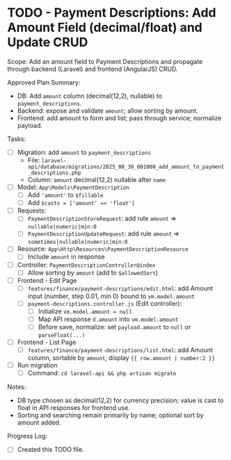 # TODO - Payment Descriptions: Add Amount Field (decimal/float) and Update CRUD

Scope: Add an amount field to Payment Descriptions and propagate through backend (Laravel) and frontend (AngularJS) CRUD.

Approved Plan Summary:
- DB: Add `amount` column (decimal(12,2), nullable) to `payment_descriptions`.
- Backend: expose and validate `amount`; allow sorting by amount.
- Frontend: add amount to form and list; pass through service; normalize payload.

Tasks:
- [ ] Migration: add `amount` to `payment_descriptions`
  - File: `laravel-api/database/migrations/2025_08_30_001000_add_amount_to_payment_descriptions.php`
  - Column: `amount` decimal(12,2) nullable after `name`
- [ ] Model: `App\Models\PaymentDescription`
  - [ ] Add `'amount'` to `$fillable`
  - [ ] Add `$casts = ['amount' => 'float']`
- [ ] Requests:
  - [ ] `PaymentDescriptionStoreRequest`: add rule `amount` => `nullable|numeric|min:0`
  - [ ] `PaymentDescriptionUpdateRequest`: add rule `amount` => `sometimes|nullable|numeric|min:0`
- [ ] Resource: `App\Http\Resources\PaymentDescriptionResource`
  - [ ] Include `amount` in response
- [ ] Controller: `PaymentDescriptionController@index`
  - [ ] Allow sorting by `amount` (add to `$allowedSort`)
- [ ] Frontend - Edit Page
  - [ ] `features/finance/payment-descriptions/edit.html`: add Amount input (number, step 0.01, min 0) bound to `vm.model.amount`
  - [ ] `payment-descriptions.controller.js` (Edit controller):
    - [ ] Initialize `vm.model.amount = null`
    - [ ] Map API response `d.amount` into `vm.model.amount`
    - [ ] Before save, normalize: set `payload.amount` to `null` or `parseFloat(...)`
- [ ] Frontend - List Page
  - [ ] `features/finance/payment-descriptions/list.html`: add Amount column, sortable by `amount`, display `{{ row.amount | number:2 }}`
- [ ] Run migration
  - [ ] Command: `cd laravel-api && php artisan migrate`

Notes:
- DB type chosen as decimal(12,2) for currency precision; value is cast to float in API responses for frontend use.
- Sorting and searching remain primarily by name; optional sort by amount added.

Progress Log:
- [ ] Created this TODO file.
